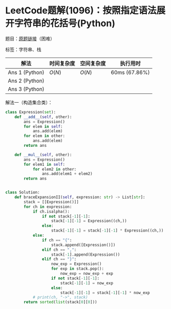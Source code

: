 # LeetCode题解(1096)：按照指定语法展开字符串的花括号(Python)

题目：[原题链接](https://leetcode-cn.com/problems/brace-expansion-ii/)（困难）

标签：字符串、栈

| 解法           | 时间复杂度 | 空间复杂度 | 执行用时      |
| -------------- | ---------- | ---------- | ------------- |
| Ans 1 (Python) | $O(N)$     | $O(N)$     | 60ms (67.86%) |
| Ans 2 (Python) |            |            |               |
| Ans 3 (Python) |            |            |               |

解法一（构造集合类）：

```python
class Expression(set):
    def __add__(self, other):
        ans = Expression()
        for elem in self:
            ans.add(elem)
        for elem in other:
            ans.add(elem)
        return ans

    def __mul__(self, other):
        ans = Expression()
        for elem1 in self:
            for elem2 in other:
                ans.add(elem1 + elem2)
        return ans


class Solution:
    def braceExpansionII(self, expression: str) -> List[str]:
        stack = [[Expression()]]
        for ch in expression:
            if ch.isalpha():
                if not stack[-1][-1]:
                    stack[-1][-1] = Expression((ch,))
                else:
                    stack[-1][-1] = stack[-1][-1] * Expression((ch,))
            else:
                if ch == "{":
                    stack.append([Expression()])
                elif ch == ",":
                    stack[-1].append(Expression())
                elif ch == "}":
                    now_exp = Expression()
                    for exp in stack.pop():
                        now_exp = now_exp + exp
                    if not stack[-1][-1]:
                        stack[-1][-1] = now_exp
                    else:
                        stack[-1][-1] = stack[-1][-1] * now_exp
            # print(ch, "->", stack)
        return sorted(list(stack[0][0]))
```